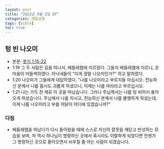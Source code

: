 ```yaml
---
layout: post
title: "2022년 5월 2일 QT"
categories: 매일성경
tags: [bible]
toc: true
---
```


## 텅 빈 나오미
- 본문: [룻기 1:15-22](https://www.bskorea.or.kr/bible/korbibReadpage.php?version=SAENEW&book=rut&chap=1&sec=15&cVersion=&fontSize=15px&fontWeight=normal#focus)
- 1:19 그 두 사람은 길을 떠나서, 베들레헴에 이르렀다. 그들이 베들레헴에 이르니, 온 마을이 떠들썩하였다. 아낙네들이 "이게 정말 나오미인가?" 하고 말하였다.
- 1:20 나오미가 그들에게 대답하였다. "나를 나오미라고 부르지들 마십시오. 전능하신 분께서 나를 몹시도 괴롭게 하셨으니, 이제는 나를 마라라고 부르십시오.
- 1:21 나는 가득 찬 채로 이 곳을 떠났습니다. 그러나 주님께서는 나를 텅 비어서 돌아오게 하셨습니다. 주님께서 나를 치시고, 전능하신 분께서 나를 불행하게 하셨는데, 이제 나를 나오미라고 부를 까닭이 어디에 있겠습니까?"

### 다짐
- 베들레헴을 떠났다가 다시 돌아왔을 때에 스스로 자신의 잘못을 깨닫고 반성하는 모습을 보며, 저 역시 하나님이 명령하신 곳에서 혹시라도 이탈하게 되었다면 언젠가 그 명령하신 곳으로 돌아오면서 뉘우칠 줄 아는 사람이 되겠습니다.
